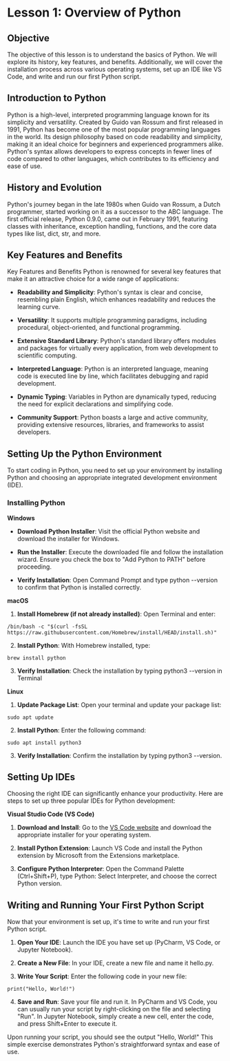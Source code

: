# Lesson 1: Overview of Python


## Objective

The objective of this lesson is to understand the basics of Python. We will explore its history, key features, and benefits. Additionally, we will cover the installation process across various operating systems, set up an IDE like VS Code, and write and run our first Python script.

## Introduction to Python

Python is a high-level, interpreted programming language known for its simplicity and versatility. Created by Guido van Rossum and first released in 1991, Python has become one of the most popular programming languages in the world. Its design philosophy based on code readability and simplicity, making it an ideal choice for beginners and experienced programmers alike. Python's syntax allows developers to express concepts in fewer lines of code compared to other languages, which contributes to its efficiency and ease of use.

## History and Evolution

Python's journey began in the late 1980s when Guido van Rossum, a Dutch programmer, started working on it as a successor to the ABC language. The first official release, Python 0.9.0, came out in February 1991, featuring classes with inheritance, exception handling, functions, and the core data types like list, dict, str, and more.

## Key Features and Benefits

Key Features and Benefits
Python is renowned for several key features that make it an attractive choice for a wide range of applications:

- **Readability and Simplicity**: Python's syntax is clear and concise, resembling plain English, which enhances readability and reduces the learning curve.
* **Versatility**: It supports multiple programming paradigms, including procedural, object-oriented, and functional programming.
+ **Extensive Standard Library**: Python's standard library offers modules and packages for virtually every application, from web development to scientific computing.
- **Interpreted Language**: Python is an interpreted language, meaning code is executed line by line, which facilitates debugging and rapid development.
* **Dynamic Typing**: Variables in Python are dynamically typed, reducing the need for explicit declarations and simplifying code.
+ **Community Support**: Python boasts a large and active community, providing extensive resources, libraries, and frameworks to assist developers.

## Setting Up the Python Environment

To start coding in Python, you need to set up your environment by installing Python and choosing an appropriate integrated development environment (IDE).

### Installing Python

**Windows**
- **Download Python Installer**: Visit the official Python website and download the installer for Windows.
* **Run the Installer**: Execute the downloaded file and follow the installation wizard. Ensure you check the box to "Add Python to PATH" before proceeding.
+ **Verify Installation**: Open Command Prompt and type python --version to confirm that Python is installed correctly.

**macOS**

1. **Install Homebrew (if not already installed)**: Open Terminal and enter:
```
/bin/bash -c "$(curl -fsSL https://raw.githubusercontent.com/Homebrew/install/HEAD/install.sh)"
```
2. **Install Python**: With Homebrew installed, type:
```
brew install python
```
3. **Verify Installation**: Check the installation by typing python3 --version in Terminal


**Linux**


1. **Update Package List**: Open your terminal and update your package list:
```
sudo apt update
```
2. **Install Python**: Enter the following command:
```
sudo apt install python3
```
3. **Verify Installation**: Confirm the installation by typing python3 --version.

## Setting Up IDEs
Choosing the right IDE can significantly enhance your productivity. Here are steps to set up three popular IDEs for Python development:

**Visual Studio Code (VS Code)**
1. **Download and Install**: Go to the [VS Code website](https://code.visualstudio.com/) and download the appropriate installer for your operating system.

2. **Install Python Extension**: Launch VS Code and install the Python extension by Microsoft from the Extensions marketplace.

3. **Configure Python Interpreter**: Open the Command Palette (Ctrl+Shift+P), type Python: Select Interpreter, and choose the correct Python version.

## Writing and Running Your First Python Script

Now that your environment is set up, it's time to write and run your first Python script.

1. **Open Your IDE**: Launch the IDE you have set up (PyCharm, VS Code, or Jupyter Notebook).

2. **Create a New File**: In your IDE, create a new file and name it hello.py.

3. **Write Your Script**: Enter the following code in your new file:
```
print("Hello, World!")
```
4. **Save and Run**: Save your file and run it. In PyCharm and VS Code, you can usually run your script by right-clicking on the file and selecting "Run". In Jupyter Notebook, simply create a new cell, enter the code, and press Shift+Enter to execute it.


Upon running your script, you should see the output "Hello, World!" This simple exercise demonstrates Python's straightforward syntax and ease of use.
